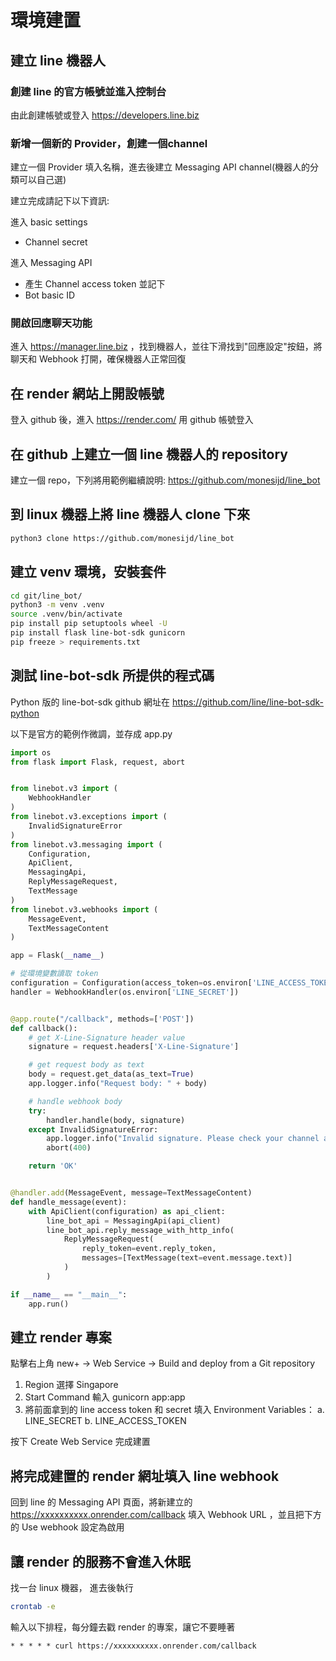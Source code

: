 # 環境建置

## 建立 line 機器人

### 創建 line 的官方帳號並進入控制台

由此創建帳號或登入 https://developers.line.biz 

### 新增一個新的 Provider，創建一個channel

建立一個 Provider 填入名稱，進去後建立 Messaging API channel(機器人的分類可以自己選)

建立完成請記下以下資訊:

進入 basic settings
- Channel secret

進入 Messaging API
- 產生 Channel access token 並記下
- Bot basic ID
  
### 開啟回應聊天功能

進入 https://manager.line.biz ，找到機器人，並往下滑找到"回應設定"按鈕，將聊天和 Webhook 打開，確保機器人正常回復

## 在 render 網站上開設帳號

登入 github 後，進入 https://render.com/ 用 github 帳號登入

## 在 github 上建立一個 line 機器人的 repository

建立一個 repo，下列將用範例繼續說明: https://github.com/monesijd/line_bot

## 到 linux 機器上將 line 機器人 clone 下來

```bash
python3 clone https://github.com/monesijd/line_bot
```

## 建立 venv 環境，安裝套件

```bash
cd git/line_bot/
python3 -m venv .venv 
source .venv/bin/activate
pip install pip setuptools wheel -U
pip install flask line-bot-sdk gunicorn
pip freeze > requirements.txt
```

## 測試 line-bot-sdk 所提供的程式碼

Python 版的 line-bot-sdk github 網址在 https://github.com/line/line-bot-sdk-python

以下是官方的範例作微調，並存成 app.py

```python
import os
from flask import Flask, request, abort


from linebot.v3 import (
    WebhookHandler
)
from linebot.v3.exceptions import (
    InvalidSignatureError
)
from linebot.v3.messaging import (
    Configuration,
    ApiClient,
    MessagingApi,
    ReplyMessageRequest,
    TextMessage
)
from linebot.v3.webhooks import (
    MessageEvent,
    TextMessageContent
)

app = Flask(__name__)

# 從環境變數讀取 token
configuration = Configuration(access_token=os.environ['LINE_ACCESS_TOKEN'])
handler = WebhookHandler(os.environ['LINE_SECRET'])


@app.route("/callback", methods=['POST'])
def callback():
    # get X-Line-Signature header value
    signature = request.headers['X-Line-Signature']

    # get request body as text
    body = request.get_data(as_text=True)
    app.logger.info("Request body: " + body)

    # handle webhook body
    try:
        handler.handle(body, signature)
    except InvalidSignatureError:
        app.logger.info("Invalid signature. Please check your channel access token/channel secret.")
        abort(400)

    return 'OK'


@handler.add(MessageEvent, message=TextMessageContent)
def handle_message(event):
    with ApiClient(configuration) as api_client:
        line_bot_api = MessagingApi(api_client)
        line_bot_api.reply_message_with_http_info(
            ReplyMessageRequest(
                reply_token=event.reply_token,
                messages=[TextMessage(text=event.message.text)]
            )
        )

if __name__ == "__main__":
    app.run()
```

## 建立 render 專案

點擊右上角 new+ -> Web Service -> Build and deploy from a Git repository

1. Region 選擇 Singapore
2. Start Command 輸入 gunicorn app:app
3. 將前面拿到的 line access token 和 secret 填入 Environment Variables： a. LINE_SECRET b. LINE_ACCESS_TOKEN

按下 Create Web Service 完成建置

## 將完成建置的 render 網址填入 line webhook

回到 line 的 Messaging API 頁面，將新建立的 https://xxxxxxxxxx.onrender.com/callback 填入 Webhook URL ，並且把下方的 Use webhook 設定為啟用

## 讓 render 的服務不會進入休眠

找一台 linux 機器， 進去後執行

```bash
crontab -e
```

輸入以下排程，每分鐘去戳 render 的專案，讓它不要睡著

```
* * * * * curl https://xxxxxxxxxx.onrender.com/callback
```
